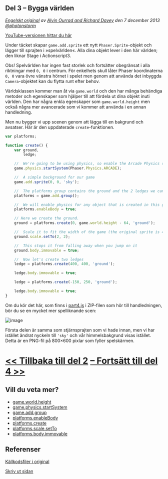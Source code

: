 ## Del 3 &ndash; Bygga världen

*[Engelskt original](http://phaser.io/tutorials/making-your-first-phaser-game/index) av [Alvin Ourrad and Richard Davey](https://twitter.com/photonstorm) den 7 december 2013   [@photonstorm](https://twitter.com/photonstorm)*

[YouTube-versionen hittar du här](https://www.youtube.com/playlist?list=PL39Sm336N_h-I3mGTtj3q--BtLWpH13sa)

Under täcket skapar 
`game.add.sprite` ett nytt `Phaser.Sprite`-objekt och lägger till sprajten i &raquo;spelvärlden&laquo;.
Alla dina objekt lever i den här världen; den liknar Stage i Actionscript3. 

Obs! Spelvärlden har ingen fast storlek och fortsätter obegränsat i alla riktningar med `0, 0` i centrum.
För enkelhets skull låter Phaser koordinaterna `0, 0` vara övre vänstra hörnet i spelet men genom att använda det inbyggda `Camera`-objektet kan du flytta runt efter behov.

Världsklassen kommer man åt via `game.world` och den har många behändiga metoder och egenskaper som hjälper till att fördela ut dina objekt inuti världen. Den har några enkla egenskaper som `game.world.height` men också några mer avancerade som vi kommer att använda i en annan handledning.

Men nu bygger vi upp scenen genom att lägga till en bakgrund och avsatser. Här är den uppdaterade `create`-funktionen.
```javascript
var platforms;

function create() {
    var ground,
        ledge;

    //  We're going to be using physics, so enable the Arcade Physics system
    game.physics.startSystem(Phaser.Physics.ARCADE);

    //  A simple background for our game
    game.add.sprite(0, 0, 'sky');

    //  The platforms group contains the ground and the 2 ledges we can jump on
    platforms = game.add.group();

    //  We will enable physics for any object that is created in this group
    platforms.enableBody = true;

    // Here we create the ground.
    ground = platforms.create(0, game.world.height - 64, 'ground');

    //  Scale it to fit the width of the game (the original sprite is 400x32 in size)
    ground.scale.setTo(2, 2);

    //  This stops it from falling away when you jump on it
    ground.body.immovable = true;

    //  Now let's create two ledges
    ledge = platforms.create(400, 400, 'ground');

    ledge.body.immovable = true;

    ledge = platforms.create(-150, 250, 'ground');

    ledge.body.immovable = true;
}
```
Om du kör det här, som finns i [part4.js](../phaser_tutorial_02/part4.js) i ZIP-filen som hör till handledningen, bör du se en mycket mer spelliknande scen:

![image](http://phaser.io/content/tutorials/making-your-first-phaser-game/part4.png)

Första delen är samma som stjärnsprajten som vi hade innan, men vi har istället ändrat nyckeln till `'sky'` och vår himmelsbakgrund visas istället. Detta är en PNG-fil på 800&times;600 pixlar som fyller spelskärmen.

# [<< Tillbaka till del 2](part2.md) [&ndash; Fortsätt till del 4 >>](part4.md)

## Vill du veta mer?
* [game.world.height](http://phaser.io/docs/2.5.0/Phaser.World.html#height)
* [game.physics.startSystem](http://phaser.io/docs/2.5.0/Phaser.Physics.html#startSystem)
* [game.add.group](http://phaser.io/docs/2.5.0/Phaser.World.html#add)
* [platforms.enableBody](http://phaser.io/docs/2.5.0/Phaser.Group.html#enableBody)
* [platforms.create](http://phaser.io/docs/2.5.0/Phaser.Group.html#create)
* [platforms.scale.setTo](http://phaser.io/docs/2.5.0/Phaser.Group.html#scale)
* [platforms.body.immovable](http://phaser.io/docs/2.5.0/Phaser.Physics.Arcade.Body.html#immovable)

## Referenser
[Källkodsfiler i original](https://github.com/photonstorm/phaser/raw/master/resources/tutorials/02%20Making%20your%20first%20game/phaser_tutorial_02.zip)

[Skriv ut sidan](https://gitprint.com/coderdojolund/phaser-tutorials/blob/master/making-your-first-phaser-game/part3.md)
